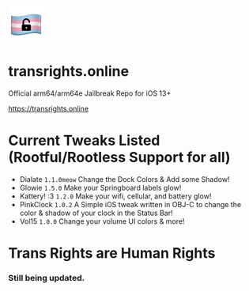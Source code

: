 <img src="./CydiaIcon.png" style="center" alt="Preview" /> 

# transrights.online

Official arm64/arm64e Jailbreak Repo for iOS 13+

https://transrights.online

# Current Tweaks Listed (Rootful/Rootless Support for all)
- Dialate ``1.1.0meow``
Change the Dock Colors & Add some Shadow!
- Glowie ``1.5.0``
Make your Springboard labels glow!
- Kattery! :3 ``1.2.0``
Make your wifi, cellular, and battery glow!
- PinkClock ``1.0.2``
A Simple iOS tweak written in OBJ-C to change the color & shadow of your clock in the Status Bar!
- Vol15 ``1.0.0``
Change your volume UI colors & more!

# Trans Rights are Human Rights

### Still being updated.
